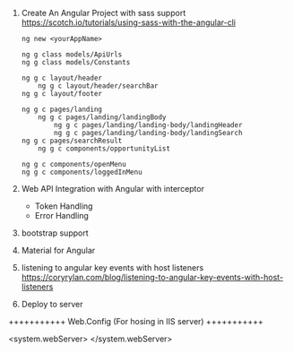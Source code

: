 1. Create An Angular Project with sass support
    https://scotch.io/tutorials/using-sass-with-the-angular-cli

    ```batch
    ng new <yourAppName>

    ng g class models/ApiUrls
    ng g class models/Constants

    ng g c layout/header
        ng g c layout/header/searchBar
    ng g c layout/footer

    ng g c pages/landing
        ng g c pages/landing/landingBody
            ng g c pages/landing/landing-body/landingHeader
            ng g c pages/landing/landing-body/landingSearch
    ng g c pages/searchResult
        ng g c components/opportunityList

    ng g c components/openMenu
    ng g c components/loggedInMenu
    ```    

2. Web API Integration with Angular with interceptor
    - Token Handling
    - Error Handling

3. bootstrap support

4. Material for Angular

5. listening to angular key events with host listeners
    https://coryrylan.com/blog/listening-to-angular-key-events-with-host-listeners

6. Deploy to server


+++++++++++
Web.Config (For hosing in IIS server)
+++++++++++
<?xml version="1.0" encoding="utf-8"?>
<configuration>

<system.webServer>
  <rewrite>
    <rules>
      <rule name="Angular Routes" stopProcessing="true">
        <match url=".*" />
        <conditions logicalGrouping="MatchAll">
          <add input="{REQUEST_FILENAME}" matchType="IsFile" negate="true" />
          <add input="{REQUEST_FILENAME}" matchType="IsDirectory" negate="true" />
        </conditions>
        <action type="Rewrite" url="./index.html" />
      </rule>
    </rules>
  </rewrite>
</system.webServer>

</configuration>